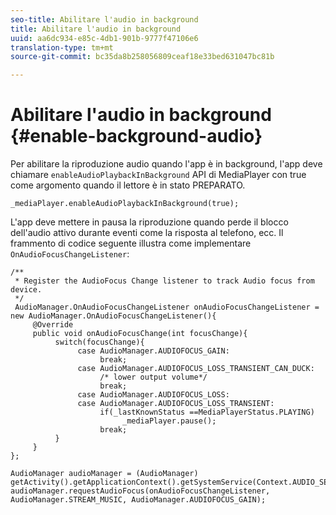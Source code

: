 ```yaml
---
seo-title: Abilitare l'audio in background
title: Abilitare l'audio in background
uuid: aa6dc934-e85c-4db1-901b-9777f47106e6
translation-type: tm+mt
source-git-commit: bc35da8b258056809ceaf18e33bed631047bc81b

---
```



# Abilitare l&#39;audio in background {#enable-background-audio}

Per abilitare la riproduzione audio quando l&#39;app è in background, l&#39;app deve chiamare `enableAudioPlaybackInBackground` API di MediaPlayer con true come argomento quando il lettore è in stato PREPARATO.

```
_mediaPlayer.enableAudioPlaybackInBackground(true);
```

L&#39;app deve mettere in pausa la riproduzione quando perde il blocco dell&#39;audio attivo durante eventi come la risposta al telefono, ecc. Il frammento di codice seguente illustra come implementare `OnAudioFocusChangeListener`:

```
/** 
 * Register the AudioFocus Change listener to track Audio focus from device. 
 */ 
 AudioManager.OnAudioFocusChangeListener onAudioFocusChangeListener = new AudioManager.OnAudioFocusChangeListener(){ 
     @Override 
     public void onAudioFocusChange(int focusChange){ 
          switch(focusChange){ 
               case AudioManager.AUDIOFOCUS_GAIN: 
                    break; 
               case AudioManager.AUDIOFOCUS_LOSS_TRANSIENT_CAN_DUCK: 
                    /* lower output volume*/ 
                    break; 
               case AudioManager.AUDIOFOCUS_LOSS: 
               case AudioManager.AUDIOFOCUS_LOSS_TRANSIENT: 
                    if(_lastKnownStatus ==MediaPlayerStatus.PLAYING) 
                         _mediaPlayer.pause(); 
                    break; 
          } 
     } 
}; 
 
AudioManager audioManager = (AudioManager) getActivity().getApplicationContext().getSystemService(Context.AUDIO_SERVICE); 
audioManager.requestAudioFocus(onAudioFocusChangeListener, AudioManager.STREAM_MUSIC, AudioManager.AUDIOFOCUS_GAIN);
```
